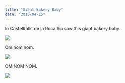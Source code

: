 ```yaml
---
title: "Giant Bakery Baby"
date: "2013-04-15"
---
```


In Castellfollit de la Roca Riu saw this giant bakery baby.

![](images/tumblr_inline_ml75977SuK1qz4rgp.jpg)

Om nom nom.

![](images/tumblr_inline_ml75acTB5c1qz4rgp.jpg)

OM NOM NOM.

![](images/tumblr_inline_ml75bwkn2q1qz4rgp.jpg)
